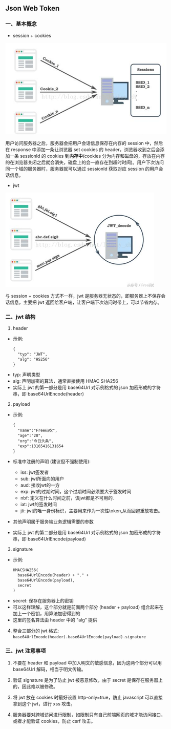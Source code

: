 ## Json Web Token

### 一、基本概念

- session + cookies

![](./imgs/session-cookies.png)

用户访问服务器之后，服务器会把用户会话信息保存在内存的 session 中，然后在 response 中添加一条让浏览器 set cookies 的 header，浏览器收到之后会添加一条 sessionId 的 cookies 到**内存中**(cookies 分为内存和磁盘的，存放在内存的在浏览器关闭之后就会消失，磁盘上的会一直存在到超时时间)。用户下次访问同一个域的服务器时，服务器就可以通过 sessionId 获取对应 session 的用户会话信息。

- jwt

![](./imgs/jwt.png)

与 session + cookies 方式不一样，jwt 是服务器无状态的，即服务器上不保存会话信息，主要把 jwt 返回给客户端，让客户端下次访问时带上，可以节省内存。

### 二、jwt 结构

1. header

  - 示例:
    ```
    {
      "typ": "JWT",
      "alg": "HS256"
    }
    ```
  - typ: 声明类型
  - alg: 声明加密的算法，通常直接使用 HMAC SHA256
  - 实际上 jwt 的第一部分是用 base64Url 对示例格式的 json 加密形成的字符串，即 base64UrlEncode(header)

2. payload

  - 示例:
    ```
    {
      "name":"Free码农",
      "age":"28",
      "org":"今日头条",
      "exp":13165416131654
    }
    ```

  - 标准中注册的声明 (建议但不强制使用):
    - iss: jwt签发者
    - sub: jwt所面向的用户
    - aud: 接收jwt的一方
    - exp: jwt的过期时间，这个过期时间必须要大于签发时间
    - nbf: 定义在什么时间之前，该jwt都是不可用的.
    - iat: jwt的签发时间
    - jti: jwt的唯一身份标识，主要用来作为一次性token,从而回避重放攻击。

  - 其他声明属于服务端业务逻辑需要的参数
  - 实际上 jwt 的第二部分是用 base64Url 对示例格式的 json 加密形成的字符串，即 base64UrlEncode(payload)

3. signature

  - 示例:
    ```
    HMACSHA256(
      base64UrlEncode(header) + "." +
      base64UrlEncode(payload),
      secret
    )
    ```
  - secret: 保存在服务器上的密钥
  - 可以这样理解，这个部分就是前面两个部分 (header + payload) 组合起来在加上一个密钥，用算法加密得到的
  - 这里的签名算法由 header 中的 "alg" 提供

4. 整合三部分的 jwt 格式: 
`base64UrlEncode(header).base64UrlEncode(payload).signature`

### 三、jwt 注意事项

1. 不要在 header 和 payload 中加入明文的敏感信息，因为这两个部分可以用 base64Url 解码，相当于明文传输。

2. 验证 signature 是为了防止 jwt 被恶意修改，由于 secret 是保存在服务器上的，因此难以被修改。

3. 将 jwt 放在 cookies 时最好设置 http-only=true，防止 javascript 可以直接拿到这个 jwt，进行 xss 攻击。

4. 服务器要对跨域访问进行限制，如限制只有自己前端网页的域才能访问接口，或者才能验证 cookies，防止 csrf 攻击。 